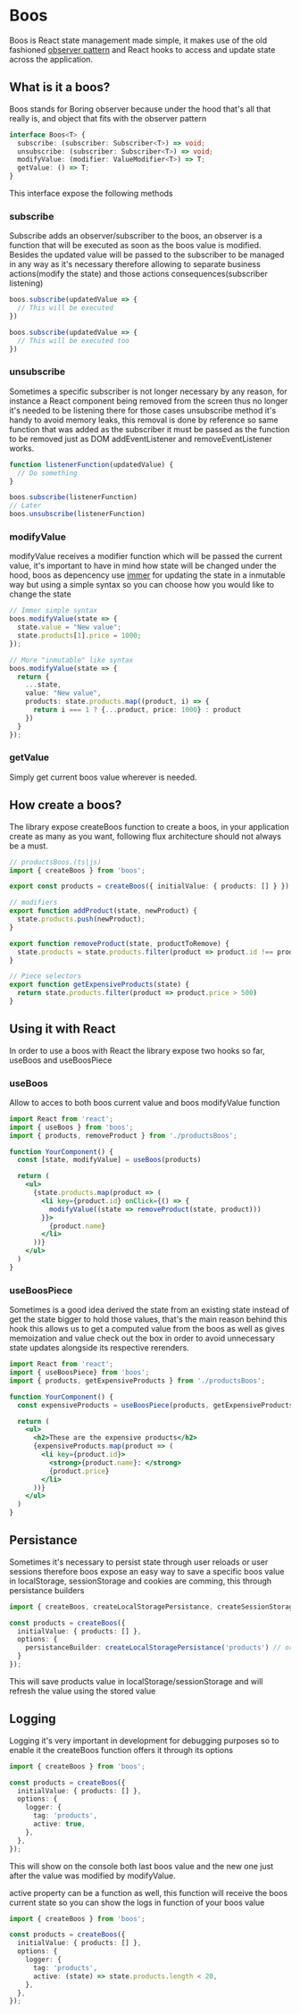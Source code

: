 # Boos

Boos is React state management made simple, it makes use of the old fashioned [observer pattern](https://refactoring.guru/design-patterns/observer) and React hooks to access and update state across the application.

## What is it a boos?
Boos stands for Boring observer because under the hood that's all that really is, and object that fits with the observer pattern

```typescript
interface Boos<T> {
  subscribe: (subscriber: Subscriber<T>) => void;
  unsubscribe: (subscriber: Subscriber<T>) => void;
  modifyValue: (modifier: ValueModifier<T>) => T;
  getValue: () => T;
}
```

This interface expose the following methods

### subscribe
Subscribe adds an observer/subscriber to the boos, an observer is a function that will be executed as soon as the boos value is modified. Besides the updated value will be passed to the subscriber to be managed in any way as it's necessary therefore allowing to separate business actions(modify the state) and those actions consequences(subscriber listening)

```typescript
boos.subscribe(updatedValue => {
  // This will be executed
})

boos.subscribe(updatedValue => {
  // This will be executed too
})
```

### unsubscribe
Sometimes a specific subscriber is not longer necessary by any reason, for instance a React component being removed from the screen thus no longer it's needed to be listening there for those cases unsubscribe method it's handy to avoid memory leaks, this removal is done by reference so same function that was added as the subscriber it must be passed as the function to be removed just as DOM addEventListener and removeEventListener works.

```typescript
function listenerFunction(updatedValue) {
  // Do something
}

boos.subscribe(listenerFunction)
// Later
boos.unsubscribe(listenerFunction)
```

### modifyValue
modifyValue receives a modifier function which will be passed the current value, it's important to have in mind how state will be changed under the hood, boos as depencency use [immer](https://immerjs.github.io/immer/) for updating the state in a inmutable way but using a simple syntax so you can choose how you would like to change the state

```typescript
// Immer simple syntax
boos.modifyValue(state => {
  state.value = "New value";
  state.products[1].price = 1000;
});

// More "inmutable" like syntax
boos.modifyValue(state => {
  return {
    ...state,
    value: "New value",
    products: state.products.map((product, i) => {
      return i === 1 ? {...product, price: 1000} : product
    })
  }
});
```

### getValue
Simply get current boos value wherever is needed.

## How create a boos?
The library expose createBoos function to create a boos, in your application create as many as you want, following flux architecture should not always be a must.

```typescript
// productsBoos.(ts|js)
import { createBoos } from 'boos';

export const products = createBoos({ initialValue: { products: [] } })

// modifiers
export function addProduct(state, newProduct) {
  state.products.push(newProduct);
}

export function removeProduct(state, productToRemove) {
  state.products = state.products.filter(product => product.id !== productToRemove.id)
}

// Piece selectors
export function getExpensiveProducts(state) {
  return state.products.filter(product => product.price > 500)
}
```

## Using it with React
In order to use a boos with React the library expose two hooks so far, useBoos and useBoosPiece

### useBoos
Allow to acces to both boos current value and boos modifyValue function

```jsx
import React from 'react';
import { useBoos } from 'boos';
import { products, removeProduct } from './productsBoos';

function YourComponent() {
  const [state, modifyValue] = useBoos(products)

  return (
    <ul>
      {state.products.map(product => (
        <li key={product.id} onClick={() => {
          modifyValue((state => removeProduct(state, product)))
        }}>
          {product.name}
        </li>
      ))}
    </ul>
  )
}
```

### useBoosPiece
Sometimes is a good idea derived the state from an existing state instead of get the state bigger to hold those values, that's the main reason behind this hook this allows us to get a computed value from the boos as well as gives memoization and value check out the box in order to avoid unnecessary state updates alongside its respective rerenders.

```jsx
import React from 'react';
import { useBoosPiece} from 'boos';
import { products, getExpensiveProducts } from './productsBoos';

function YourComponent() {
  const expensiveProducts = useBoosPiece(products, getExpensiveProducts);

  return (
    <ul>
      <h2>These are the expensive products</h2>
      {expensiveProducts.map(product => (
        <li key={product.id}>
          <strong>{product.name}: </strong>
          {product.price}
        </li>
      ))}
    </ul>
  )
}
```

## Persistance
Sometimes it's necessary to persist state through user reloads or user sessions therefore boos expose an easy way to save a specific boos value in localStorage, sessionStorage and cookies are comming, this through persistance builders

```typescript
import { createBoos, createLocalStoragePersistance, createSessionStoragePersistance } from 'boos';

const products = createBoos({
  initialValue: { products: [] },
  options: {
    persistanceBuilder: createLocalStoragePersistance('products') // or createSessionStoragePersistance('products')
  }
});
```

This will save products value in localStorage/sessionStorage and will refresh the value using the stored value

## Logging

Logging it's very important in development for debugging purposes so to enable it the createBoos function offers it through its options

```typescript
import { createBoos } from 'boos';

const products = createBoos({
  initialValue: { products: [] },
  options: {
    logger: {
      tag: 'products',
      active: true,
    },
  },
});
```
This will show on the console both last boos value and the new one just after the value was modified by modifyValue.

active property can be a function as well, this function will receive the boos current state so you can show the logs in function of your boos value
```typescript
import { createBoos } from 'boos';

const products = createBoos({
  initialValue: { products: [] },
  options: {
    logger: {
      tag: 'products',
      active: (state) => state.products.length < 20,
    },
  },
});
```